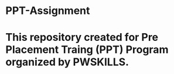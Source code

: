 # PPT-Assignment

# This repository created for Pre Placement Traing (PPT) Program organized by PWSKILLS.
